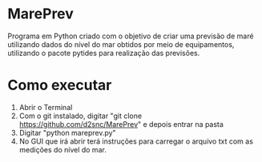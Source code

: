 # MarePrev
Programa em Python criado com o objetivo de criar uma previsão de maré utilizando dados do nível do mar obtidos por meio de equipamentos, utilizando o pacote pytides para realização das previsões. 

# Como executar

1. Abrir o Terminal
2. Com o git instalado, digitar "git clone https://github.com/d2snc/MarePrev" e depois entrar na pasta 
3. Digitar "python mareprev.py"
4. No GUI que irá abrir terá instruções para carregar o arquivo txt com as medições do nível do mar.


